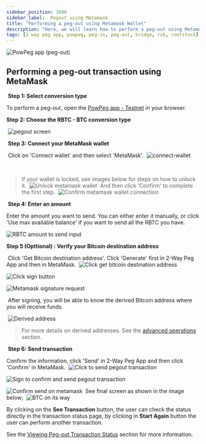 ```yaml
---
sidebar_position: 1600
sidebar_label:  Pegout using Metamask
title: "Performing a peg-out using Metamask Wallet"
description: "Here, we will learn how to perform a peg-out using Metamask Wallet."
tags: [2 way peg app, powpeg, peg-in, peg-out, bridge, rsk, rootstock]
---
```



![PowPeg app (peg-out)](/img/resources/powpeg/pegout.gif)

## Performing a peg-out transaction using MetaMask
​
**Step 1: Select conversion type**

To perform a peg-out, open  the [PowPeg app - Testnet](https://powpeg.testnet.rootstock.io/) in your browser.

**Step 2: Choose the RBTC - BTC conversion type**

​
![pegout screen](/img/resources/powpeg/pegout-button.png)

​
**Step 3: Connect your MetaMask wallet**

​
Click on 'Connect wallet' and then select 'MetaMask'.
​
![connect-wallet](/img/resources/powpeg/pegout-ledger-trezor-connection.png)

​
> If your wallet is locked, see images below for steps on how to unlock it.
​
![Unlock metamask wallet](/img/resources/powpeg/unlock-metamask.png)
​
And then click 'Confirm' to complete the first step.
​
![Confirm metamask wallet connection](/img/resources/powpeg/confirm-pegout-select-mm.png)

​
**Step 4: Enter an amount**


Enter the amount you want to send​. You can either enter it manually, 
or click 'Use max available balance' if you want to send all the RBTC you have.
​

![RBTC amount to send input](/img/resources/powpeg/pegout-tx-screen.png)
​

**Step 5 (Opttional) : Verify your Bitcoin destination address**

​
Click 'Get Bitcoin destination address'. Click 'Generate' first in 2-Way Peg App and then in MetaMask.
​
![Click get bitcoin destination address](/img/resources/powpeg/opttional1.png)

![Click sign button](/img/resources/powpeg/optional2.png)

![Metamask signature request](/img/resources/powpeg/signature-metamask.png)

​
After signing, you will be able to know the derived Bitcoin address where you will receive funds.

​
![Derived address](/img/resources/powpeg/optional3.png)

> For more details on derived addresses. See the [advanced operations](/resources/guides/powpeg/pegout/deriving-electrum) section.

​
**Step 6: Send transaction**


Confirm the information, click 'Send' in 2-Way Peg App and then  click 'Confirm' in MetaMask.
​
![Click to send pegout transaction](/img/resources/powpeg/pegout-min-and-max-values.png)

![Sign to confirm and send pegout transaction](/img/resources/powpeg/pegout-mm-confirm.png)

![Confirm send on metamask](/img/resources/powpeg/send-metamask.png)
​
See final screen as shown in the image below;
​
![BTC on its way](/img/resources/powpeg/pegout-finished-tx.png)

By clicking on the **See Transaction** button, the user can check the status directly in the transaction status page, by clicking in **Start Again** button the user can perform another transaction.

See the [Viewing Peg-out Transaction Status](/resources/guides/powpeg/pegout/status) section for more information.